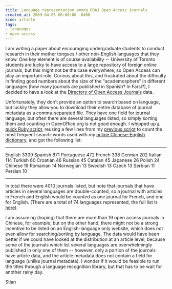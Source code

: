 ```yaml
---
title: Language representation among DOAJ Open Access journals
created_at: 2009-04-05 00:00:00 -0400
kind: article
tags:
- languages
- open access
---
```


I am writing a paper about encouraging undergraduate students to conduct
research in their mother tongues / other non-English languages that they
know. One key element is of course availability -- University of Toronto
students are lucky to have access to a large repository of foreign
online journals, but this might not be the case everywhere, so Open
Access can play an important role. Curious about this, and frustrated
about the difficulty in finding good numbers about the size of the
"academosphere" in different languages (how many journals are published
in Spanish? In Farsi?), I decided to have a look at the [Directory of
Open Access Journals](http://www.doaj.org) data.

Unfortunately, they don't provide an option to search based on language,
but luckily they allow you to download their entire database of journal
metadata as a comma-separated file. They have one field for journal
language, but often there are several languages listed, so simply
sorting them and counting in OpenOffice.org is not good enough. I
whipped up [a quick Ruby script](http://ruby.nopaste.dk/p865), reusing a
few lines from my [previous
script](http://reganmian.net/blog/2009/02/23/the-english-chinese-dictionary-revisited/)
to count the most frequent search-words used with my [online
Chinese-English
dictionary](http://reganmian.net/blog/2009/02/16/release-early-release-often-english-chinese-dictionary-based-on-wikipedia/),
and got the following list:

--- ---
English      3309
Spanish      871
Portuguese   472
French       338
German       202
Italian      114
Turkish      60
Croatian     46
Russian      45
Catalan      45
Japanese     26
Polish       24
Chinese      19
Romanian     14
Norwegian    13
Swedish      13
Czech        13
Serbian      11
Persian      10
--- ---

In total there were 4010 journals listed, but note that journals that
have articles in several languages are double-counted, so a journal with
articles in French and English would be counted as one journal for
French, and one for English. (There are a total of 74 languages
represented, the full list is
[here](http://spreadsheets.google.com/pub?key=pNo-fF8ishiDei_QlgTmOfg)).

I am assuming (hoping) that there are more than 19 open access journals
in Chinese, for example, but on the other hand, there might not be a
strong incentive to be listed on an English-language only website, which
does not even allow for searching/sorting by language. The data would
have been better if we could have looked at the distribution at an
article level, because some of the journals which list several languages
are overwhelmingly published in only one of them -- however, only a
portion of the journals have article data, and the article metadata does
not contain a field for language (unlike journal metadata). I wonder if
it would be feasible to run the titles through a language recognition
library, but that has to be wait for another rainy day.

Stian
